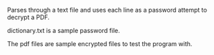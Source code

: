 Parses through a text file and uses each line as a password attempt to decrypt a PDF.

dictionary.txt is a sample password file.

The pdf files are sample encrypted files to test the program with.
